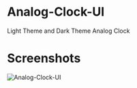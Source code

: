 # Analog-Clock-UI
Light Theme and Dark Theme Analog Clock

# Screenshots
![Analog-Clock-UI](https://github.com/KuntalPramanik25/Analog-Clock-UI/assets/120242810/da7ed18e-6b78-4c46-a335-edbd55a4b414)

